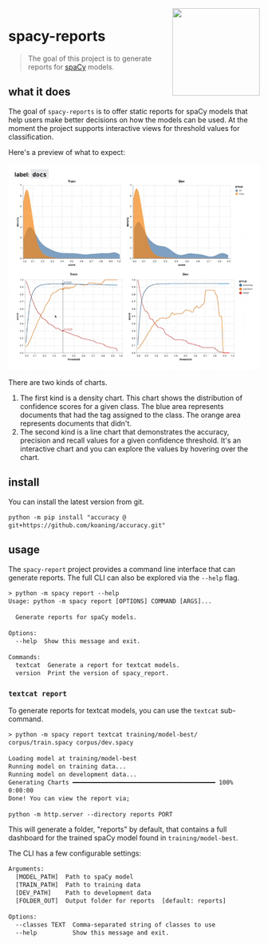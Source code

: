 <img src="https://github.com/koaning/spacy-report/raw/main/icon.png" width=175 height=175 align="right">

# spacy-reports

> The goal of this project is to generate reports for [spaCy](https://spacy.io/) models.

## what it does

The goal of `spacy-reports` is to offer static reports for spaCy models that
help users make better decisions on how the models can be used. At the 
moment the project supports interactive views for threshold values for classification. 

Here's a preview of what to expect:

![](gif.gif)

There are two kinds of charts.

1. The first kind is a density chart. This chart shows the distribution
of confidence scores for a given class. The blue area represents documents
that had the tag assigned to the class. The orange area represents documents
that didn't.
2. The second kind is a line chart that demonstrates the accuracy, precision
and recall values for a given confidence threshold. It's an interactive chart
and you can explore the values by hovering over the chart.

## install 

You can install the latest version from git. 

```
python -m pip install "accuracy @ git+https://github.com/koaning/accuracy.git"
```

## usage

The `spacy-report` project provides a command line interface that can
generate reports. The full CLI can also be explored via the `--help` flag. 

```
> python -m spacy report --help
Usage: python -m spacy report [OPTIONS] COMMAND [ARGS]...

  Generate reports for spaCy models.

Options:
  --help  Show this message and exit.

Commands:
  textcat  Generate a report for textcat models.
  version  Print the version of spacy_report.
```

### `textcat report`

To generate reports for textcat models, you can use the `textcat` sub-command.

```
> python -m spacy report textcat training/model-best/ corpus/train.spacy corpus/dev.spacy

Loading model at training/model-best
Running model on training data...
Running model on development data...
Generating Charts ━━━━━━━━━━━━━━━━━━━━━━━━━━━━━━━━━━━━━━━━ 100% 0:00:00
Done! You can view the report via;

python -m http.server --directory reports PORT 
```

This will generate a folder, "reports" by default, that contains a full 
dashboard for the trained spaCy model found in `training/model-best`. 

The CLI has a few configurable settings:

```text
Arguments:
  [MODEL_PATH]  Path to spaCy model
  [TRAIN_PATH]  Path to training data
  [DEV_PATH]    Path to development data
  [FOLDER_OUT]  Output folder for reports  [default: reports]

Options:
  --classes TEXT  Comma-separated string of classes to use
  --help          Show this message and exit.
```

